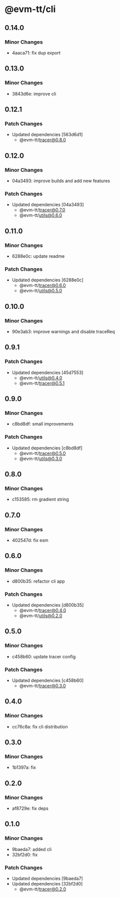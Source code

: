 # @evm-tt/cli

## 0.14.0

### Minor Changes

- 4aaca71: fix dup export

## 0.13.0

### Minor Changes

- 3843d6e: improve cli

## 0.12.1

### Patch Changes

- Updated dependencies [563d6d1]
  - @evm-tt/tracer@0.8.0

## 0.12.0

### Minor Changes

- 04a3493: improve builds and add new features

### Patch Changes

- Updated dependencies [04a3493]
  - @evm-tt/tracer@0.7.0
  - @evm-tt/utils@0.6.0

## 0.11.0

### Minor Changes

- 6288e0c: update readme

### Patch Changes

- Updated dependencies [6288e0c]
  - @evm-tt/tracer@0.6.0
  - @evm-tt/utils@0.5.0

## 0.10.0

### Minor Changes

- 90e3ab3: improve warnings and disable traceReq

## 0.9.1

### Patch Changes

- Updated dependencies [45d7553]
  - @evm-tt/utils@0.4.0
  - @evm-tt/tracer@0.5.1

## 0.9.0

### Minor Changes

- c8bd8df: small improvements

### Patch Changes

- Updated dependencies [c8bd8df]
  - @evm-tt/tracer@0.5.0
  - @evm-tt/utils@0.3.0

## 0.8.0

### Minor Changes

- c153585: rm gradient string

## 0.7.0

### Minor Changes

- 402547d: fix esm

## 0.6.0

### Minor Changes

- d800b35: refactor cli app

### Patch Changes

- Updated dependencies [d800b35]
  - @evm-tt/tracer@0.4.0
  - @evm-tt/utils@0.2.0

## 0.5.0

### Minor Changes

- c458b60: update tracer config

### Patch Changes

- Updated dependencies [c458b60]
  - @evm-tt/tracer@0.3.0

## 0.4.0

### Minor Changes

- cc76c8a: fix cli distribution

## 0.3.0

### Minor Changes

- 1b1397a: fix

## 0.2.0

### Minor Changes

- af8729e: fix deps

## 0.1.0

### Minor Changes

- 9baeda7: added cli
- 32bf2d0: fix

### Patch Changes

- Updated dependencies [9baeda7]
- Updated dependencies [32bf2d0]
  - @evm-tt/tracer@0.2.0
